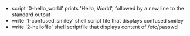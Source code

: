 * script '0-hello_world' prints 'Hello, World', followed by a new line to the standard output
* write '1-confused_smiley' shell script file that displays confused smiley
* write '2-hellofile' shell scriptfile that displays content of /etc/passwd

